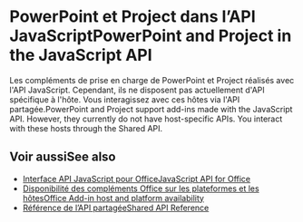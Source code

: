 # <a name="powerpoint-and-project-in-the-javascript-api"></a><span data-ttu-id="25017-101">PowerPoint et Project dans l’API JavaScript</span><span class="sxs-lookup"><span data-stu-id="25017-101">PowerPoint and Project in the JavaScript API</span></span>

<span data-ttu-id="25017-p101">Les compléments de prise en charge de PowerPoint et Project réalisés avec l'API JavaScript. Cependant, ils ne disposent pas actuellement d'API spécifique à l'hôte. Vous interagissez avec ces hôtes via l'API partagée.</span><span class="sxs-lookup"><span data-stu-id="25017-p101">PowerPoint and Project support add-ins made with the JavaScript API. However, they currently do not have host-specific APIs. You interact with these hosts through the Shared API.</span></span> 

## <a name="see-also"></a><span data-ttu-id="25017-105">Voir aussi</span><span class="sxs-lookup"><span data-stu-id="25017-105">See also</span></span>

- [<span data-ttu-id="25017-106">Interface API JavaScript pour Office</span><span class="sxs-lookup"><span data-stu-id="25017-106">JavaScript API for Office</span></span>](/office/dev/add-ins/reference/javascript-api-for-office)
- [<span data-ttu-id="25017-107">Disponibilité des compléments Office sur les plateformes et les hôtes</span><span class="sxs-lookup"><span data-stu-id="25017-107">Office Add-in host and platform availability</span></span>](https://docs.microsoft.com/office/dev/add-ins/overview/office-add-in-availability)
- [<span data-ttu-id="25017-108">Référence de l’API partagée</span><span class="sxs-lookup"><span data-stu-id="25017-108">Shared API Reference</span></span>](/javascript/api/overview/office)